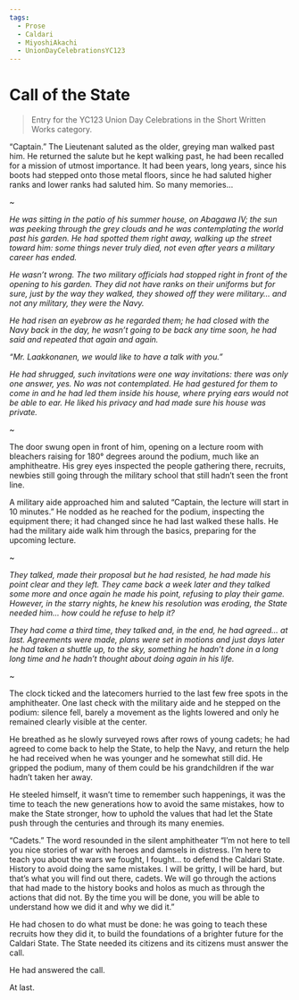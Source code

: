 ```yaml
---
tags:
  - Prose
  - Caldari
  - MiyoshiAkachi
  - UnionDayCelebrationsYC123
---
```


# Call of the State

> Entry for the YC123 Union Day Celebrations in the Short Written Works category.

“Captain.” The Lieutenant saluted as the older, greying man walked past him. He returned the salute but he kept walking past, he had been recalled for a mission of utmost importance. It had been years, long years, since his boots had stepped onto those metal floors, since he had saluted higher ranks and lower ranks had saluted him. So many memories…

~

*He was sitting in the patio of his summer house, on Abagawa IV; the sun was peeking through the grey clouds and he was contemplating the world past his garden. He had spotted them right away, walking up the street toward him: some things never truly died, not even after years a military career has ended.*

*He wasn’t wrong. The two military officials had stopped right in front of the opening to his garden. They did not have ranks on their uniforms but for sure, just by the way they walked, they showed off they were military… and not any military, they were the Navy.*

*He had risen an eyebrow as he regarded them; he had closed with the Navy back in the day, he wasn’t going to be back any time soon, he had said and repeated that again and again.*

*“Mr. Laakkonanen, we would like to have a talk with you.”*

*He had shrugged, such invitations were one way invitations: there was only one answer, yes. No was not contemplated. He had gestured for them to come in and he had led them inside his house, where prying ears would not be able to ear. He liked his privacy and had made sure his house was private.*

~

The door swung open in front of him, opening on a lecture room with bleachers raising for 180° degrees around the podium, much like an amphitheatre. His grey eyes inspected the people gathering there, recruits, newbies still going through the military school that still hadn’t seen the front line.

A military aide approached him and saluted “Captain, the lecture will start in 10 minutes.” He nodded as he reached for the podium, inspecting the equipment there; it had changed since he had last walked these halls. He had the military aide walk him through the basics, preparing for the upcoming lecture.

~

*They talked, made their proposal but he had resisted, he had made his point clear and they left. They came back a week later and they talked some more and once again he made his point, refusing to play their game. However, in the starry nights, he knew his resolution was eroding, the State needed him… how could he refuse to help it?*

*They had come a third time, they talked and, in the end, he had agreed… at last. Agreements were made, plans were set in motions and just days later he had taken a shuttle up, to the sky, something he hadn’t done in a long long time and he hadn’t thought about doing again in his life.*

~

The clock ticked and the latecomers hurried to the last few free spots in the amphitheater. One last check with the military aide and he stepped on the podium: silence fell, barely a movement as the lights lowered and only he remained clearly visible at the center.

He breathed as he slowly surveyed rows after rows of young cadets; he had agreed to come back to help the State, to help the Navy, and return the help he had received when he was younger and he somewhat still did. He gripped the podium, many of them could be his grandchildren if the war hadn’t taken her away.

He steeled himself, it wasn’t time to remember such happenings, it was the time to teach the new generations how to avoid the same mistakes, how to make the State stronger, how to uphold the values that had let the State push through the centuries and through its many enemies.

“Cadets.” The word resounded in the silent amphitheater “I’m not here to tell you nice stories of war with heroes and damsels in distress. I’m here to teach you about the wars we fought, I fought… to defend the Caldari State. History to avoid doing the same mistakes. I will be gritty, I will be hard, but that’s what you will find out there, cadets. We will go through the actions that had made to the history books and holos as much as through the actions that did not. By the time you will be done, you will be able to understand how we did it and why we did it.”

He had chosen to do what must be done: he was going to teach these recruits how they did it, to build the foundations of a brighter future for the Caldari State. The State needed its citizens and its citizens must answer the call.

He had answered the call.

At last.